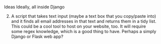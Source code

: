 Ideas
Ideally, all inside Django

2. A script that takes text input (maybe a text box that you copy/paste into) and it finds all email addresses in that text and returns them in a tidy list. This could be a cool tool to host on your website, too. It will require some regex knowledge, which is a good thing to have. Perhaps a simply Django or Flask web app?
